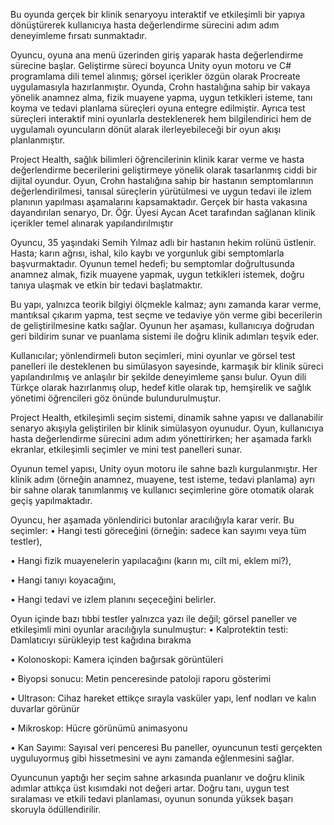 Bu oyunda gerçek bir klinik senaryoyu interaktif ve etkileşimli bir yapıya dönüştürerek kullanıcıya hasta değerlendirme sürecini adım adım deneyimleme fırsatı sunmaktadır.

Oyuncu, oyuna ana menü üzerinden giriş yaparak hasta değerlendirme sürecine başlar. Geliştirme süreci boyunca Unity oyun motoru ve C# programlama dili temel alınmış; görsel içerikler özgün olarak Procreate uygulamasıyla hazırlanmıştır. Oyunda, Crohn hastalığına sahip bir vakaya yönelik anamnez alma, fizik muayene yapma, uygun tetkikleri isteme, tanı koyma ve tedavi planlama süreçleri oyuna entegre edilmiştir. Ayrıca test süreçleri interaktif mini oyunlarla desteklenerek hem bilgilendirici hem de uygulamalı oyuncuların dönüt alarak ilerleyebileceği bir oyun akışı planlanmıştır.

Project Health, sağlık bilimleri öğrencilerinin klinik karar verme ve hasta değerlendirme becerilerini geliştirmeye yönelik olarak tasarlanmış ciddi bir dijital oyundur. Oyun, Crohn hastalığına sahip bir hastanın semptomlarının değerlendirilmesi, tanısal süreçlerin yürütülmesi ve uygun tedavi ile izlem planının yapılması aşamalarını kapsamaktadır. Gerçek bir hasta vakasına dayandırılan senaryo, Dr. Öğr. Üyesi Aycan Acet tarafından sağlanan klinik içerikler temel alınarak yapılandırılmıştır

Oyuncu, 35 yaşındaki Semih Yılmaz adlı bir hastanın hekim rolünü üstlenir. Hasta; karın ağrısı, ishal, kilo kaybı ve yorgunluk gibi semptomlarla başvurmaktadır. Oyunun temel hedefi; bu semptomlar doğrultusunda anamnez almak, fizik muayene yapmak, uygun tetkikleri istemek, doğru tanıya ulaşmak ve etkin bir tedavi başlatmaktır.

Bu yapı, yalnızca teorik bilgiyi ölçmekle kalmaz; aynı zamanda karar verme, mantıksal çıkarım yapma, test seçme ve tedaviye yön verme gibi becerilerin de geliştirilmesine katkı sağlar. Oyunun her aşaması, kullanıcıya doğrudan geri bildirim sunar ve puanlama sistemi ile doğru klinik adımları teşvik eder.

Kullanıcılar; yönlendirmeli buton seçimleri, mini oyunlar ve görsel test panelleri ile desteklenen bu simülasyon sayesinde, karmaşık bir klinik süreci yapılandırılmış ve anlaşılır bir şekilde deneyimleme şansı bulur. Oyun dili Türkçe olarak hazırlanmış olup, hedef kitle olarak tıp, hemşirelik ve sağlık yönetimi öğrencileri göz önünde bulundurulmuştur.

Project Health, etkileşimli seçim sistemi, dinamik sahne yapısı ve dallanabilir senaryo akışıyla geliştirilen bir klinik simülasyon oyunudur. Oyun, kullanıcıya hasta değerlendirme sürecini adım adım yönettirirken; her aşamada farklı ekranlar, etkileşimli seçimler ve mini test panelleri sunar.

Oyunun temel yapısı, Unity oyun motoru ile sahne bazlı kurgulanmıştır. Her klinik adım (örneğin anamnez, muayene, test isteme, tedavi planlama) ayrı bir sahne olarak tanımlanmış ve kullanıcı seçimlerine göre otomatik olarak geçiş yapılmaktadır.

Oyuncu, her aşamada yönlendirici butonlar aracılığıyla karar verir. Bu seçimler:
•	Hangi testi göreceğini (örneğin: sadece kan sayımı veya tüm testler),

•	Hangi fizik muayenelerin yapılacağını (karın mı, cilt mi, eklem mi?),

•	Hangi tanıyı koyacağını,

•	Hangi tedavi ve izlem planını seçeceğini belirler.

Oyun içinde bazı tıbbi testler yalnızca yazı ile değil; görsel paneller ve etkileşimli mini oyunlar aracılığıyla sunulmuştur:
•	Kalprotektin testi: Damlatıcıyı sürükleyip test kağıdına bırakma

•	Kolonoskopi: Kamera içinden bağırsak görüntüleri

•	Biyopsi sonucu: Metin penceresinde patoloji raporu gösterimi

•	Ultrason: Cihaz hareket ettikçe sırayla vasküler yapı, lenf nodları ve kalın duvarlar görünür

•	Mikroskop: Hücre görünümü animasyonu

•	Kan Sayımı: Sayısal veri penceresi
Bu paneller, oyuncunun testi gerçekten uyguluyormuş gibi hissetmesini ve aynı zamanda eğlenmesini sağlar.

Oyuncunun yaptığı her seçim sahne arkasında puanlanır ve doğru klinik adımlar attıkça üst kısımdaki not değeri artar. Doğru tanı, uygun test sıralaması ve etkili tedavi planlaması, oyunun sonunda yüksek başarı skoruyla ödüllendirilir.

